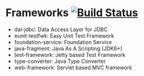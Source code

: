 Frameworks [![Build Status](https://travis-ci.org/unidal/frameworks.png?branch=master)](https://travis-ci.org/unidal/frameworks)
===

* dal-jdbc: Data Access Layer for JDBC
* eunit-testfwk: Easy Unit Test Framework
* foundation-service: Foundation Service
* java-fragment: Java As A Scripting (JDK6+)
* test-framework: Jetty based Test Framework
* type-converter: Java Type Converter
* web-framework: Servlet based MVC framework
